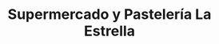 ---
title: "Supermercado y Pastelería La Estrella"
url: /freire/supermercado-y-pasteleria-la-estrella/
shop: supermercado
---